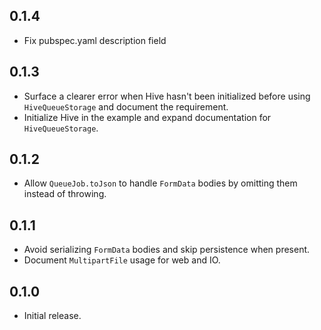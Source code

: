 ## 0.1.4

- Fix pubspec.yaml description field

## 0.1.3

- Surface a clearer error when Hive hasn't been initialized before using
  `HiveQueueStorage` and document the requirement.
- Initialize Hive in the example and expand documentation for `HiveQueueStorage`.

## 0.1.2

- Allow `QueueJob.toJson` to handle `FormData` bodies by omitting them instead of throwing.

## 0.1.1

- Avoid serializing `FormData` bodies and skip persistence when present.
- Document `MultipartFile` usage for web and IO.

## 0.1.0

- Initial release.
